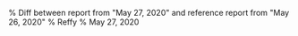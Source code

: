 % Diff between report from "May 27, 2020" and reference report from "May 26, 2020"
% Reffy
% May 27, 2020

